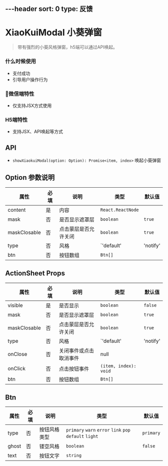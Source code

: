 ---header
sort: 0
type: 反馈
---
# XiaoKuiModal 小葵弹窗
> 带有强烈的小葵风格弹窗，h5端可以通过API唤起。

### 什么时候使用
 - 支付成功
 - 引导用户操作行为

### 微信端特性
 - 仅支持JSX方式使用

### H5端特性
 - 支持JSX、API唤起等方式


<demo>

## API
 - `showXiaokuiModal(option: Option): Promise<item, index>` 唤起小葵弹窗

## Option 参数说明
| 属性 | 必填 | 说明 | 类型 | 默认值 |
| --- | --- | --- | --- | --- |
| content | 是 |  内容 | `React.ReactNode` |  |
| mask | 否 | 是否显示遮罩层 | `boolean` | `true` |
| maskClosable | 否 |  点击蒙层是否允许关闭 | `boolean` | `true` |
| type | 否 |  风格 | `'default' | 'notify' | 'upadte' | 'guide' | 'active'` | `default` |
| btn | 否 | 按钮数组 | `Btn[]` |  |

## ActionSheet Props
| 属性 | 必填 | 说明 | 类型 | 默认值 |
| --- | --- | --- | --- | --- |
| visible | 是 | 是否显示 | `boolean` | `false` |
| mask | 否 | 是否显示遮罩层 | `boolean` | `true` |
| maskClosable | 否 |  点击蒙层是否允许关闭 | `boolean` | `true` |
| type | 否 |  风格 | `'default' | 'notify' | 'upadte' | 'guide' | 'active'` | `default` |
| onClose | 否 | 关闭事件或点击取消事件 | null |
| onClick | 否 | 点击按钮事件 | `(item, index): void` |
| btn | 否 | 按钮数组 | `Btn[]` |  |

## Btn
| 属性 | 必填 | 说明 | 类型 | 默认值 |
| --- | --- | --- | --- | --- |
| type | 否 | 按钮风格类型 | `primary` `warn` `error` `link` `pop` `default` `light`| `primary` |
| ghost | 否 |  镂空风格 | `boolean` | `false` |
| text | 否 |  按钮文字 | `string` |  |
